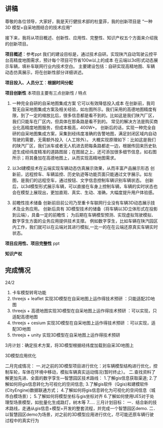 ## 讲稿

尊敬的各位领导，大家好，我是天行健技术部的杜童菲，我的创新项目是 “一种 3D 模型+自采地图结合的技术应用”

接下来，我将从项目概述、创新性、应用性、完整性、知识产权五个方面来介绍我的创新项目。

**项目概述**：参考ppt
我们的建设目标是，通过技术自研。实现陕汽自动驾驶云控平台高精度地图需求，预计每个项目可节省100w以上的成本
在云端以3d形式动态展示车辆，填补车联网行业内技术空白。
主要建设包括：自研实现高精地图、车辆动态仿真展示，将在创新性部分详细讲述。

**项目投入、人员分工**：**根据时间分配**

**项目创新性**
本项目主要有三点创新性 / 特点
1. 一种完全自研的自采地图集成方案
它可以有效降低投入成本
在创新前，我司暂无自采地图集成方案及相关经验，如左图所示。我们采用的高德地图精度有限，到了一定的缩放比后，很多信息都是看不到的。比如这是我们陕汽厂区，我们只能车在厂区内，但具体在那条路是看不到的。
常见的解决方法是购买商业化高精度地图服务，但成本极高，400W+。
创新后的话，实现一种完全自研的自采地图集成方案，采集到经纬度准确的告警地图，满足封闭区域内自动驾驶的需要，无需额外投入（人工除外）。
大概实现原理如下：比如这是我们的陕汽厂区，我们派车或者无人机进去把每条路都走一边，根据传回来历史轨迹生成经纬度精准的道路图层；在图层之上，还可添加很多细节信息，如右图所示；将其叠加在高德地图上，从而实现高精地图需求。

2. 以3d建模技术在云端实现车辆动态仿真展示效果，从而丰富产品展示形态
创新前，远程控车、车辆监控、历史轨迹等功能页面只能通过文字展示。如左图，是我们的远程空车，通过按钮、文字信息控制车辆识别车辆状态。
创新后，以3d模型形式展示车辆，可以直接在车身上控制车辆，车辆的实时状态也会在模型上展现出，更加直观、真实、生动、准确，大幅度提升用户体验感。

3. 前瞻性技术储备
创新前目前公司乃至重卡车联网行业没有车辆3D动态展示技术及业务应用。
创新后具有 3D模型技术的储备（将车辆以3D立体形式在投影到云端），具备一定的前瞻性；
为后期在车辆模型预测、实现虚拟驾驶模拟、数字孪生方面的业务应用提供技术支撑。
例如数字孪生，比如车辆在陕汽园区内工作，我们就可以在云端对其进行模拟,一比一的在在云端还原真实车辆实时状态。

**项目应用性、项目完整性** ppt

**知识产权** 




## 完成情况

24/2

1.   卡车模型转弯功能
2.  threejs + leaflet 实现3D模型在自采地图上运作得技术预研 ：只能适配2D地图
3. threejs + 高德地图实现3D模型在自采地图上运作得技术预研 ：可以实现，只适配高德地图
4. threejs + cesium 实现3D模型在自采地图上运作得技术预研 ：可以实现，适配3D地图
5. threejs + unity 实现3D模型在自采地图上运作得技术预研

3月计划：确定技术方案，将3D模型根据经纬度加载到自采3D地图上

3D模型应用优化

二月完成情况：
一.对之前的3D模型项目进行优化：对车辆模型结构进行优化，控制车轮，车体在环境中移动，模拟车辆真实运动情况(暂时终止）。
二.查找资料了解更加先进、全面的数字孪生—智慧园区技术路线：
1.了解gis信息获取渠道;
2.了解如何将gis信息转化为可视化的空间信息;
3.了解gis软件（Qgis)和建模软件(CityEngine)数据联通方式；
4.了解如何将gis信息转化为可视化的空间信息（城市白模场景）；
5.了解如何将模型坐标与gis坐标对齐
6.了解如何使用UE5对于处理型场景模型，如批量化生成路灯，树木等
  7.....
三月计划目标：
一．结合新的技术路线，走通从gis信息+模型+开发的整套流程，并完成一个智慧园区demo.
二．以智慧园区demo为场景，对之前的3D模型应用进行优化，尽可能还原车辆行驶过程中的真实行为


